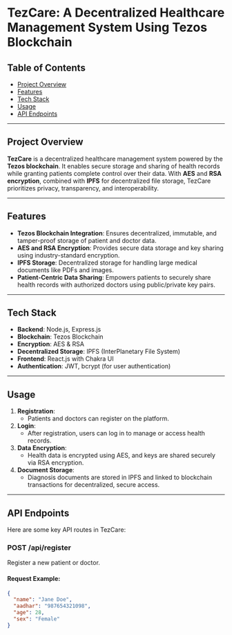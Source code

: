 # TezCare: A Decentralized Healthcare Management System Using Tezos Blockchain



## Table of Contents
- [Project Overview](#project-overview)
- [Features](#features)
- [Tech Stack](#tech-stack)
- [Usage](#usage)
- [API Endpoints](#api-endpoints)

---

## Project Overview
**TezCare** is a decentralized healthcare management system powered by the **Tezos blockchain**. It enables secure storage and sharing of health records while granting patients complete control over their data. With **AES** and **RSA encryption**, combined with **IPFS** for decentralized file storage, TezCare prioritizes privacy, transparency, and interoperability.

---

## Features
- **Tezos Blockchain Integration**: Ensures decentralized, immutable, and tamper-proof storage of patient and doctor data.
- **AES and RSA Encryption**: Provides secure data storage and key sharing using industry-standard encryption.
- **IPFS Storage**: Decentralized storage for handling large medical documents like PDFs and images.
- **Patient-Centric Data Sharing**: Empowers patients to securely share health records with authorized doctors using public/private key pairs.

---

## Tech Stack
- **Backend**: Node.js, Express.js
- **Blockchain**: Tezos Blockchain
- **Encryption**: AES & RSA
- **Decentralized Storage**: IPFS (InterPlanetary File System)
- **Frontend**: React.js with Chakra UI
- **Authentication**: JWT, bcrypt (for user authentication)

---

## Usage
1. **Registration**:
   - Patients and doctors can register on the platform.
2. **Login**:
   - After registration, users can log in to manage or access health records.
3. **Data Encryption**:
   - Health data is encrypted using AES, and keys are shared securely via RSA encryption.
4. **Document Storage**:
   - Diagnosis documents are stored in IPFS and linked to blockchain transactions for decentralized, secure access.

---

## API Endpoints
Here are some key API routes in TezCare:

### **POST /api/register**
Register a new patient or doctor.

#### Request Example:
```json
{
  "name": "Jane Doe",
  "aadhar": "987654321098",
  "age": 28,
  "sex": "Female"
}
